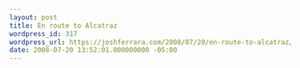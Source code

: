 ```yaml
---
layout: post
title: En route to Alcatraz
wordpress_id: 317
wordpress_url: https://joshferrara.com/2008/07/20/en-route-to-alcatraz/
date: 2008-07-20 13:52:01.000000000 -05:00
---
```

<!--Mime Type of File is image/jpeg --><div class="postie-image-div"><a href="https://joshferrara.com/wp-photos/20080720-145201-1.jpg"><img src="https://joshferrara.com/wp-photos/thumb.20080720-145201-1.jpg" alt="" style="3px;" class="postie-image" /></a></div>

